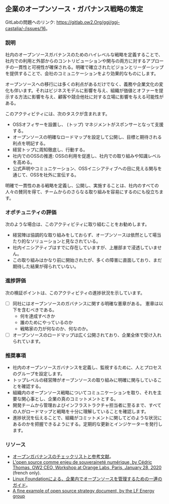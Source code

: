 ## 企業のオープンソース・ガバナンス戦略の策定

GitLabの問題へのリンク: <https://gitlab.ow2.Org/ggi/ggi-castalia/-/issues/16>。

### 説明

社内のオープンソースガバナンスのためのハイレベルな戦略を定義することで、社内での利用と外部からのコントリビューションや関与の両方に対するアプローチの一貫性と可視性が確保される。明確で確立されたビジョンとリーダーシップを提供することで、会社のコミュニケーションをより効果的なものにします。

オープンソースへの移行には多くの利点があるだけでなく、義務や企業文化の変化も伴います。それはビジネスモデルに影響を与え、組織が価値とオファーを提示する方法に影響を与え、顧客や競合他社に対する立場に影響を与える可能性がある。

このアクティビティには、次のタスクが含まれます。

* OSSオフィサーを設置し、 (トップ) マネジメントがスポンサーとなって支援する。
* オープンソースの明確なロードマップを設定して公開し、目標と期待される利点を明記する。
* 経営トップに周知徹底し、行動する。
* 社内でのOSSの推進: OSSの利用を促進し、社内での取り組みや知識レベルを高める。
* 公式声明やコミュニケーション、OSSイニシアティブへの目に見える関与を通じて、OSSを社外に宣伝する。

明確で一貫性のある戦略を定義し、公開し、実施することは、社内のすべての人々の賛同を得て、チームからのさらなる取り組みを容易にするのにも役立ちます。

### オポチュニティの評価

次のような場合は、このアクティビティに取り組むことをお勧めします。

* 経営陣は協調的な取り組みをしておらず、オープンソースは依然として場当たり的なソリューションと見なされている。
* 社内イニシアティブはすでに存在していますが、上層部まで浸透していません。
* この取り組みはかなり前に開始されたが、多くの障害に直面しており、まだ期待した結果が得られていない。

### 進捗評価

次の検証ポイントは、このアクティビティの進捗状況を示しています。
- [ ] 同社にはオープンソースのガバナンスに関する明確な憲章がある。
  憲章は以下を含むべきである。
  - 何を達成すべきか
  - 誰のためにやっているのか
  - 戦略家の力が何なのか、何なのか。
- [ ] オープンソースのロードマップは広く公開されており、企業全体で受け入れられています。

### 推奨事項

* 社内のオープンソースガバナンスを定義し、監視するために、人とプロセスのグループを設定します。
* トップレベルの経営陣がオープンソースの取り組みに明確に関与していることを確認する。
* 組織内のオープンソース戦略についてコミュニケーションを取り、それを主要な関心事とし、企業の真のコミットメントとする。
* 開発チームから管理およびインフラストラクチャ担当者に至るまで、すべての人がロードマップと戦略を十分に理解していることを確認します。
* 進捗状況を伝えることで、組織がコミットメントに関してどのような状況にあるのかを把握できるようにする。定期的な更新とインジケーターを発行します。

### リソース

* [オープンガバナンスのチェックリストと参考文献](https://opengovernance.dev/)。
* [L'open source comme enjeu de souveraineté numérique, by Cédric Thomas, OW2 CEO, Workshop at Orange Labs, Paris, January 28, 2020](https://www.ow2.org/download/OSS_Governance/Level_5/2001-OSSetSouveraineteNumerique-RC3.pdf) (french only).
* [Linux Foundationによる、企業内でオープンソースを管理するための一連のガイド](https://todogroup.org/guides/)。
* [A fine example of open source strategy document, by the LF Energy group](https://www.lfenergy.org/wp-content/uploads/sites/67/2019/07/Open-Source-Strategy-V1.0.pdf)